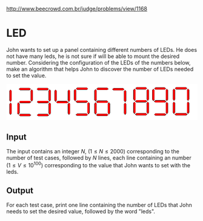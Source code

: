 http://www.beecrowd.com.br/judge/problems/view/1168

# LED

John wants to set up a panel containing different numbers of LEDs. He does not
have many leds, he is not sure if will be able to mount the desired number.
Considering the configuration of the LEDs of the numbers below, make an
algorithm that helps John to discover the number of LEDs needed to set the
value.

![](imgs/UOJ_1168.png)
## Input

The input contains an integer $N$, ($1 \leq N \leq 2000$) corresponding to the
number of test cases, followed by $N$ lines, each line containing an number
($1 \leq V \leq 10^100$) corresponding to the value that John wants to set
with the leds.

## Output

For each test case, print one line containing the number of LEDs that John
needs to set the desired value, followed by the word "leds".
